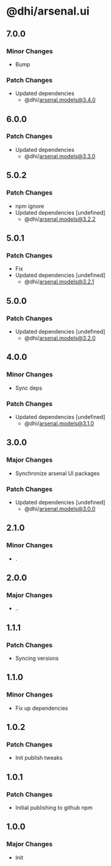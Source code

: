 # @dhi/arsenal.ui

## 7.0.0

### Minor Changes

- Bump

### Patch Changes

- Updated dependencies
  - @dhi/arsenal.models@3.4.0

## 6.0.0

### Patch Changes

- Updated dependencies
  - @dhi/arsenal.models@3.3.0

## 5.0.2

### Patch Changes

- npm ignore
- Updated dependencies [undefined]
  - @dhi/arsenal.models@3.2.2

## 5.0.1

### Patch Changes

- Fix
- Updated dependencies [undefined]
  - @dhi/arsenal.models@3.2.1

## 5.0.0

### Patch Changes

- Updated dependencies [undefined]
  - @dhi/arsenal.models@3.2.0

## 4.0.0

### Minor Changes

- Sync deps

### Patch Changes

- Updated dependencies [undefined]
  - @dhi/arsenal.models@3.1.0

## 3.0.0

### Major Changes

- Synchronize arsenal UI packages

### Patch Changes

- Updated dependencies [undefined]
  - @dhi/arsenal.models@3.0.0

## 2.1.0

### Minor Changes

- .

## 2.0.0

### Major Changes

- ..

## 1.1.1

### Patch Changes

- Syncing versions

## 1.1.0

### Minor Changes

- Fix up dependencies

## 1.0.2

### Patch Changes

- Init publish tweaks

## 1.0.1

### Patch Changes

- Initial publishing to github npm

## 1.0.0

### Major Changes

- Init
